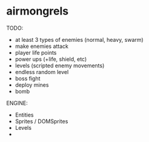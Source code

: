 # airmongrels

TODO:
- at least 3 types of enemies (normal, heavy, swarm)
- make enemies attack
- player life points
- power ups (+life, shield, etc)
- levels (scripted enemy movements)
- endless random level
- boss fight
- deploy mines
- bomb

ENGINE:
- Entities
- Sprites / DOMSprites
- Levels
- 
